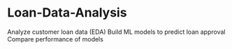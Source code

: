 # Loan-Data-Analysis
Analyze customer loan data (EDA) 
Build ML models to predict loan approval
Compare performance of models
